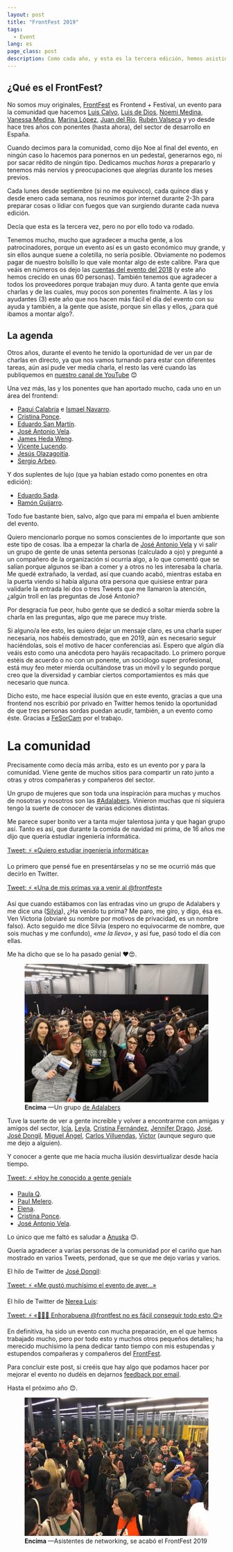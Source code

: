 ```yaml
---
layout: post
title: "FrontFest 2019"
tags:
  - Event
lang: es
page_class: post
description: Como cada año, y esta es la tercera edición, hemos asistido al FrontFest, un evento para la comunidad. Esta vez no ha sido menos. En este post voy a hablaros sobre todo de lo que significa para mi y lo que he vivido como organizador. Casi todo ha sido bueno, pero aún podemos mejorar cosas.
---
```


## ¿Qué es el FrontFest?

No somos muy originales, <a class="link link--special" href="https://frontfest.es" target="_blank" rel="noopener noreferrer">FrontFest</a> es Frontend + Festival, un evento para la comunidad que hacemos <a class="link link--special" href="https://twitter.com/LuisCalvoDiaz" target="_blank" rel="noopener noreferrer">Luis Calvo</a>, <a class="link link--special" href="https://twitter.com/luisddm_" target="_blank" rel="noopener noreferrer">Luis de Dios</a>, <a class="link link--special" href="https://twitter.com/n03m1ms" target="_blank" rel="noopener noreferrer">Noemi Medina</a>, <a class="link link--special" href="https://twitter.com/v4n3ss4ms" target="_blank" rel="noopener noreferrer">Vanessa Medina</a>, <a class="link link--special" href="https://twitter.com/marinalopezyap" target="_blank" rel="noopener noreferrer">Marina López</a>, <a class="link link--special" href="https://twitter.com/JuanRioPacheco" target="_blank" rel="noopener noreferrer">Juan del Río</a>, <a class="link link--special" href="https://twitter.com/rubnvp" target="_blank" rel="noopener noreferrer">Rubén Valseca</a> y yo desde hace tres años con ponentes (hasta ahora), del sector de desarrollo en España.

Cuando decimos para la comunidad, como dijo Noe al final del evento, en ningún caso lo hacemos para ponernos en un pedestal, generarnos ego, ni por sacar rédito de ningún tipo. Dedicamos <em>muchas horas</em> a prepararlo y tenemos más nervios y preocupaciones que alegrías durante los meses previos.

Cada lunes desde septiembre (si no me equivoco), cada quince días y desde enero cada semana, nos reunimos por internet durante 2-3h para preparar cosas o lidiar con fuegos que van surgiendo durante cada nueva edición.

Decía que esta es la tercera vez, pero no por ello todo va rodado.

Tenemos mucho, mucho que agradecer a mucha gente, a los patrocinadores, porque un evento así es un gasto económico muy grande, y sin ellos aunque suene a coletilla, no sería posible. Obviamente no podemos pagar de nuestro bolsillo lo que vale montar algo de este calibre. Para que veáis en números os dejo las <a class="link link--special" href="https://blog.frontfest.es/las-cuentas-de-2018.html" target="_blank" rel="noopener noreferrer">cuentas del evento del 2018</a> (y este año hemos crecido en unas 60 personas). También tenemos que agradecer a todos los proveedores porque trabajan muy duro. A tanta gente que envía charlas y de las cuales, muy pocos son ponentes finalmente. A las y los ayudantes (3) este año que nos hacen más fácil el día del evento con su ayuda y también, a la gente que asiste, porque sin ellas y ellos, ¿para qué ibamos a montar algo?.

## La agenda

Otros años, durante el evento he tenido la oportunidad de ver un par de charlas en directo, ya que nos vamos turnando para estar con diferentes tareas, aún así pude ver media charla, el resto las veré cuando las publiquemos en <a class="link link--special" href="https://www.youtube.com/frontfest" target="_blank" rel="noopener noreferrer">nuestro canal de YouTube</a> 😊

Una vez más, las y los ponentes que han aportado mucho, cada uno en un área del frontend:

- <a class="link link--special" href="https://twitter.com/Zurribulle" target="_blank" rel="noopener noreferrer">Paqui Calabria</a> e <a class="link link--special" href="https://twitter.com/ismanapa" target="_blank" rel="noopener noreferrer">Ismael Navarro</a>.
- <a class="link link--special" href="https://twitter.com/CristinaGrim" target="_blank" rel="noopener noreferrer">Cristina Ponce</a>.
- <a class="link link--special" href="https://twitter.com/posva" target="_blank" rel="noopener noreferrer">Eduardo San Martín</a>.
- <a class="link link--special" href="https://twitter.com/EcosDeGenero" target="_blank" rel="noopener noreferrer">José Antonio Vela</a>.
- <a class="link link--special" href="https://twitter.com/JamesHedaWeng" target="_blank" rel="noopener noreferrer">James Heda Weng</a>.
- <a class="link link--special" href="https://twitter.com/vlucendo" target="_blank" rel="noopener noreferrer">Vicente Lucendo</a>.
- <a class="link link--special" href="https://twitter.com/goiblas" target="_blank" rel="noopener noreferrer">Jesús Olazagoitia</a>.
- <a class="link link--special" href="https://twitter.com/serabe" target="_blank" rel="noopener noreferrer">Sergio Arbeo</a>.

Y dos suplentes de lujo (que ya habían estado como ponentes en otra edición):

- <a class="link link--special" href="https://twitter.com/aeroalquimia" target="_blank" rel="noopener noreferrer">Eduardo Sada</a>.
- <a class="link link--special" href="https://twitter.com/soyguijarro" target="_blank" rel="noopener noreferrer">Ramón Guijarro</a>.

Todo fue bastante bien, salvo, algo que para mi empaña el buen ambiente del evento.

Quiero mencionarlo porque no somos conscientes de lo importante que son este tipo de cosas. Iba a empezar la charla de <a class="link link--special" href="https://twitter.com/EcosDeGenero" target="_blank" rel="noopener noreferrer">José Antonio Vela</a> y vi salir un grupo de gente de unas setenta personas (calculado a ojo) y pregunté a un compañero de la organización si ocurría algo, a lo que comentó que se salían porque algunos se iban a comer y a otros no les interesaba la charla. Me quedé extrañado, la verdad, así que cuando acabó, mientras estaba en la puerta viendo si había alguna otra persona que quisiese entrar para validarle la entrada leí dos o tres Tweets que me llamaron la atención, ¿algún troll en las preguntas de José Antonio?

Por desgracia fue peor, hubo gente que se dedicó a soltar mierda sobre la charla en las preguntas, algo que me parece muy triste.

Si alguno/a lee esto, les quiero dejar un mensaje claro, es una charla super necesaria, nos habéis demostrado, que en 2019, aún es necesario seguir haciéndolas, sois el motivo de hacer conferencias así. Espero que algún día veáis esto como una anécdota pero hayáis recapacitado. Lo primero porque estéis de acuerdo o no con un ponente, un sociólogo super profesional, está muy feo meter mierda ocultándose tras un móvil y lo segundo porque creo que la diversidad y cambiar ciertos comportamientos es más que necesario que nunca.

Dicho esto, me hace especial ilusión que en este evento, gracias a que una frontend nos escribió por privado en Twitter hemos tenido la oportunidad de que tres personas sordas puedan acudir, también, a un evento como éste. Gracias a <a class="link link--special" href="https://twitter.com/FeSorCam" target="_blank" rel="noopener noreferrer">FeSorCam</a> por el trabajo.

# La comunidad

Precisamente como decía más arriba, esto es un evento por y para la comunidad. Viene gente de muchos sitios para compartir un rato junto a otras y otros compañeras y compañeros del sector.

Un grupo de mujeres que son toda una inspiración para muchas y muchos de nosotras y nosotros son las <a class="link link--special" href="https://twitter.com/hashtag/adalabers?src=hash" target="_blank" rel="noopener noreferrer">#Adalabers</a>. Vinieron muchas que ni siquiera tengo la suerte de conocer de varias ediciones distintas.

Me parece super bonito ver a tanta mujer talentosa junta y que hagan grupo así. Tanto es así, que durante la comida de navidad mi prima, de 16 años me dijo que quería estudiar ingeniería informática.

<p class="tweet" lang="es">
    <a class="link" href="https://twitter.com/IgnaciodeNuevo/status/1077636028863823873" target="_blank" rel="noopener noreferrer">Tweet: ⚡️ «Quiero estudiar ingeniería informática»</a>
</p>

Lo primero que pensé fue en presentárselas y no se me ocurrió más que decirlo en Twitter.

<p class="tweet" lang="es">
    <a class="link" href="https://twitter.com/IgnaciodeNuevo/status/1083075094212198400" target="_blank" rel="noopener noreferrer">Tweet: ⚡️ «Una de mis primas va a venir al @frontfest»</a>
</p>

Así que cuando estábamos con las entradas vino un grupo de Adalabers y me dice una (<a class="link link--special" href="https://twitter.com/garcaplay" target="_blank" rel="noopener noreferrer">Silvia</a>), ¿Ha venido tu prima? Me paro, me giro, y digo, ésa es. Ven Victoria (obviaré su nombre por motivos de privacidad, es un nombre falso). Acto seguido me dice Silvia (espero no equivocarme de nombre, que sois muchas y me confundo), <em>«me la llevo»</em>, y así fue, pasó todo el día con ellas.

Me ha dicho que se lo ha pasado genial ❤️😍.

<figure class="picture">
    <img src="/assets/images/post-frontfest19-adalabers.jpg" alt="Fotografía de un grupo de #Adalabers en el auditorio mirando a cámara.">
    <figcaption class="caption">
        <b title="encima">Encima</b>
        &mdash;Un grupo <a class="link link--special" href="https://twitter.com/IgnaciodeNuevo/status/1083075094212198400" target="_blank" rel="noopener noreferrer">de Adalabers</a>
    </figcaption>
</figure>

Tuve la suerte de ver a gente increíble y volver a encontrarme con amigas y amigos del sector, <a class="link link--special" href="https://twitter.com/L_Troublemakers" target="_blank" rel="noopener noreferrer">Icía</a>, <a class="link link--special" href="https://twitter.com/leyla1603" target="_blank" rel="noopener noreferrer">Leyla</a>, <a class="link link--special" href="https://twitter.com/cristinafsanz" target="_blank" rel="noopener noreferrer">Cristina Fernández</a>, <a class="link link--special" href="https://twitter.com/Jennifer__Drago" target="_blank" rel="noopener noreferrer">Jennifer Drago</a>, <a class="link link--special" href="https://twitter.com/josheriff" target="_blank" rel="noopener noreferrer">José</a>, <a class="link link--special" href="https://twitter.com/jdonsan" target="_blank" rel="noopener noreferrer">José Dongil</a>, <a class="link link--special" href="https://twitter.com/midudev" target="_blank" rel="noopener noreferrer">Miguel Ángel</a>, <a class="link link--special" href="https://twitter.com/carlosvillu" target="_blank" rel="noopener noreferrer">Carlos Villuendas</a>, <a class="link link--special" href="https://twitter.com/JS_TUREEY" target="_blank" rel="noopener noreferrer">Victor</a> (aunque seguro que me dejo a alguien).

Y conocer a gente que me hacía mucha ilusión desvirtualizar desde hacía tiempo.

<p class="tweet" lang="es">
    <a class="link" href="https://twitter.com/IgnaciodeNuevo/status/1094368604982857728" target="_blank" rel="noopener noreferrer">Tweet: ⚡️ «Hoy he conocido a gente genial»</a>
</p>

- <a class="link link--special" href="https://twitter.com/Cyber_20" target="_blank" rel="noopener noreferrer">Paula Q</a>.
- <a class="link link--special" href="https://twitter.com/paul_melero" target="_blank" rel="noopener noreferrer">Paul Melero</a>.
- <a class="link link--special" href="https://twitter.com/Elena_in_code" target="_blank" rel="noopener noreferrer">Elena</a>.
- <a class="link link--special" href="https://twitter.com/CristinaGrim" target="_blank" rel="noopener noreferrer">Cristina Ponce</a>.
- <a class="link link--special" href="https://twitter.com/EcosDeGenero" target="_blank" rel="noopener noreferrer">José Antonio Vela</a>.

Lo único que me faltó es saludar a <a class="link link--special" href="https://twitter.com/AnuskaZinWas" target="_blank" rel="noopener noreferrer">Anuska</a> 😊.

Quería agradecer a varias personas de la comunidad por el cariño que han mostrado en varios Tweets, perdonad, que se que me dejo varias y varios.

El hilo de Twitter de <a class="link link--special" href="https://twitter.com/jdonsan" target="_blank" rel="noopener noreferrer">José Dongil</a>:

<p class="tweet" lang="es">
    <a class="link" href="https://twitter.com/jdonsan/status/1094524855603642368" target="_blank" rel="noopener noreferrer">Tweet: ⚡️ «Me gustó muchísimo el evento de ayer...»</a>
</p>

El hilo de Twitter de <a class="link link--special" href="https://twitter.com/sailormerqury" target="_blank" rel="noopener noreferrer">Nerea Luis</a>:

<p class="tweet" lang="es">
    <a class="link" href="https://twitter.com/sailormerqury/status/1094580747598479361" target="_blank" rel="noopener noreferrer">Tweet: ⚡️ «👏👏👏 Enhorabuena @frontfest no es fácil conseguir todo esto 😊»</a>
</p>

En definitiva, ha sido un evento con mucha preparación, en el que hemos trabajado mucho, pero por todo esto y muchos otros pequeños detalles; ha merecido muchísimo la pena dedicar tanto tiempo con mis estupendas y estupendos compañeras y compañeros del <a class="link link--special" href="https://frontfest.es" target="_blank" rel="noopener noreferrer">FrontFest</a>.

Para concluir este post, si creéis que hay algo que podamos hacer por mejorar el evento no dudéis en dejarnos <a class="link link--special" href="mailto:frontfest@gmail.com" target="_blank" rel="noopener noreferrer">feedback por email</a>.

Hasta el próximo año 😊.

<figure class="picture">
    <img src="/assets/images/post-frontfest19-networking.jpg" alt="Fotografía de los asistentes de networking tras acabar el FrontFest 2019.">
    <figcaption class="caption">
        <b title="encima">Encima</b>
        &mdash;Asistentes de networking, se acabó el FrontFest 2019
    </figcaption>
</figure>
